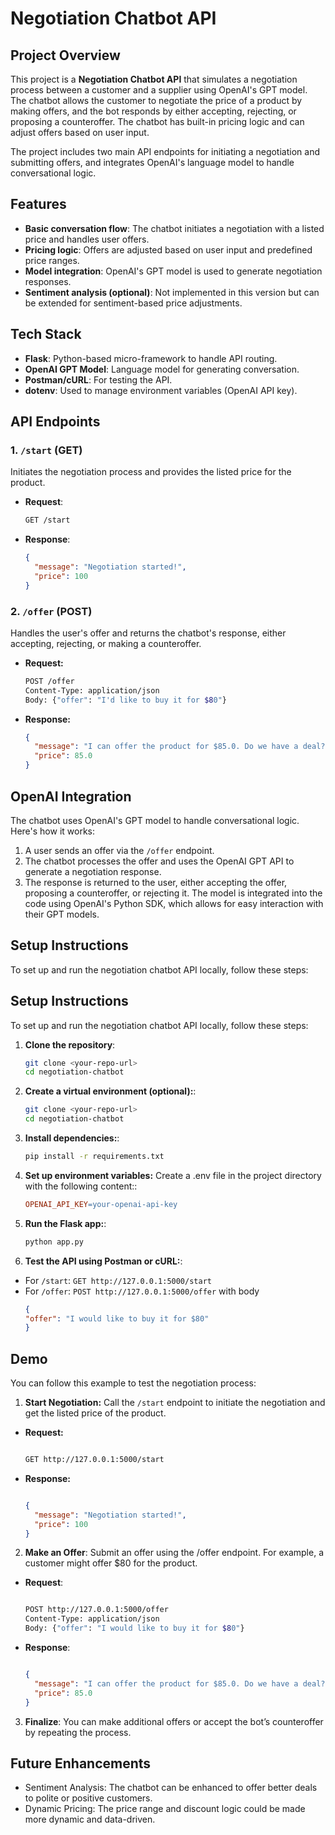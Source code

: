 # Negotiation Chatbot API

## Project Overview

This project is a **Negotiation Chatbot API** that simulates a negotiation process between a customer and a supplier using OpenAI's GPT model. The chatbot allows the customer to negotiate the price of a product by making offers, and the bot responds by either accepting, rejecting, or proposing a counteroffer. The chatbot has built-in pricing logic and can adjust offers based on user input.

The project includes two main API endpoints for initiating a negotiation and submitting offers, and integrates OpenAI's language model to handle conversational logic.

## Features

- **Basic conversation flow**: The chatbot initiates a negotiation with a listed price and handles user offers.
- **Pricing logic**: Offers are adjusted based on user input and predefined price ranges.
- **Model integration**: OpenAI's GPT model is used to generate negotiation responses.
- **Sentiment analysis (optional)**: Not implemented in this version but can be extended for sentiment-based price adjustments.

## Tech Stack

- **Flask**: Python-based micro-framework to handle API routing.
- **OpenAI GPT Model**: Language model for generating conversation.
- **Postman/cURL**: For testing the API.
- **dotenv**: Used to manage environment variables (OpenAI API key).

## API Endpoints

### 1. `/start` (GET)
Initiates the negotiation process and provides the listed price for the product.

- **Request**:
  ```bash
  GET /start
  
- **Response**:
  ```json
  {
    "message": "Negotiation started!",
    "price": 100
  }
### 2. `/offer` (POST)
Handles the user's offer and returns the chatbot's response, either accepting, rejecting, or making a counteroffer.

- **Request:**

  ```bash
  POST /offer
  Content-Type: application/json
  Body: {"offer": "I'd like to buy it for $80"}
- **Response:**

  ```json
  {
    "message": "I can offer the product for $85.0. Do we have a deal?",
    "price": 85.0
  }

## OpenAI Integration
The chatbot uses OpenAI's GPT model to handle conversational logic. Here's how it works:

1. A user sends an offer via the `/offer` endpoint.
2. The chatbot processes the offer and uses the OpenAI GPT API to generate a negotiation response.
3. The response is returned to the user, either accepting the offer, proposing a counteroffer, or rejecting it.
The model is integrated into the code using OpenAI's Python SDK, which allows for easy interaction with their GPT models.

## Setup Instructions
To set up and run the negotiation chatbot API locally, follow these steps:

## Setup Instructions

To set up and run the negotiation chatbot API locally, follow these steps:

1. **Clone the repository**:
   ```bash
   git clone <your-repo-url>
   cd negotiation-chatbot
2. **Create a virtual environment (optional):**:
   ```bash
   git clone <your-repo-url>
   cd negotiation-chatbot
3. **Install dependencies:**:
   ```bash
   pip install -r requirements.txt

4. **Set up environment variables:** Create a .env file in the project directory with the following content::
   ```makefile
   OPENAI_API_KEY=your-openai-api-key

5. **Run the Flask app:**:
   ```bash
   python app.py

6. **Test the API using Postman or cURL:**:
- For `/start`: `GET http://127.0.0.1:5000/start`
- For `/offer`: `POST http://127.0.0.1:5000/offer` with body
   ```json
   {
  "offer": "I would like to buy it for $80"
  }

   
## Demo
You can follow this example to test the negotiation process:

1. **Start Negotiation:** Call the `/start` endpoint to initiate the negotiation and get the listed price of the product.

- **Request:**

  ```bash

  GET http://127.0.0.1:5000/start
- **Response:**

  ```json

  {
    "message": "Negotiation started!",
    "price": 100
  }
2. **Make an Offer**: Submit an offer using the /offer endpoint. For example, a customer might offer $80 for the product.

- **Request**:

  ```bash

  POST http://127.0.0.1:5000/offer
  Content-Type: application/json
  Body: {"offer": "I would like to buy it for $80"}
- **Response**:

  ```json

  {
    "message": "I can offer the product for $85.0. Do we have a deal?",
    "price": 85.0
  }
3. **Finalize**: You can make additional offers or accept the bot’s counteroffer by repeating the process.

## Future Enhancements
- Sentiment Analysis: The chatbot can be enhanced to offer better deals to polite or positive customers.
- Dynamic Pricing: The price range and discount logic could be made more dynamic and data-driven.
